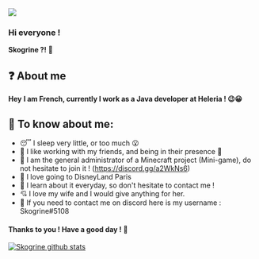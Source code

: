 
<img src="https://media0.giphy.com/media/i0lZAPw40F212/giphy.gif" />

### Hi everyone !

**Skogrine ?!** 🍜

## ❓ About me

**Hey**
**I am French, currently I work as a Java developer at Heleria ! 😉😀**

## 🤫 To know about me:

- 😴 I sleep very little, or too much 😮
- 💌 I like working with my friends, and being in their presence 🥺
- 👹 I am the general administrator of a Minecraft project (Mini-game), do not hesitate to join it ! (https://discord.gg/a2WkNs6)
- 🏰 I love going to DisneyLand Paris
- 📂 I learn about it everyday, so don't hesitate to contact me !
- 💘 I love my wife and I would give anything for her.
- 💭 If you need to contact me on discord here is my username : Skogrine#5108

#### Thanks to you ! Have a good day ! 👋


[![Skogrine github stats](https://github-readme-stats.vercel.app/api?username=Skogrine&theme=blue-green)](https://github.com/Skogrine)
